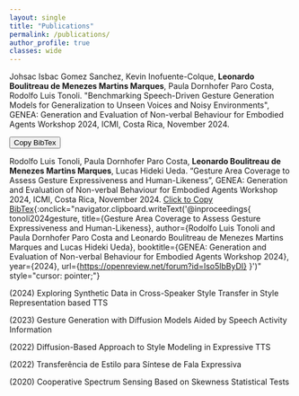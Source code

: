 ```yaml
---
layout: single
title: "Publications"
permalink: /publications/
author_profile: true
classes: wide
---
```


Johsac Isbac Gomez Sanchez, Kevin Inofuente-Colque, **Leonardo Boulitreau de Menezes Martins Marques**, Paula Dornhofer Paro Costa, Rodolfo Luis Tonoli. "Benchmarking Speech-Driven Gesture Generation Models for Generalization to Unseen Voices and Noisy Environments", GENEA: Generation and Evaluation of Non-verbal Behaviour for Embodied Agents Workshop 2024, ICMI, Costa Rica, November 2024. 

<button onclick="copyBibTex()">Copy BibTex</button>

<script>
function copyBibTex() {
  const bibtex = `@inproceedings{
sanchez2024benchmarking,
title={Benchmarking Speech-Driven Gesture Generation Models for Generalization to Unseen Voices and Noisy Environments},
author={JOHSAC ISBAC GOMEZ SANCHEZ and Kevin Inofuente-Colque and Leonardo Boulitreau de Menezes Martins Marques and Paula Dornhofer Paro Costa and Rodolfo Luis Tonoli},
booktitle={GENEA: Generation and Evaluation of Non-verbal Behaviour for Embodied Agents Workshop 2024},
year={2024},
url={https://openreview.net/forum?id=m6FDIP5o4M}
}`;
  navigator.clipboard.writeText(bibtex).then(() => {
    alert("BibTeX copied to clipboard!");
  }).catch(err => {
    console.error("Failed to copy text: ", err);
  });
}
</script>


Rodolfo Luis Tonoli, Paula Dornhofer Paro Costa, **Leonardo Boulitreau de Menezes Martins Marques**, Lucas Hideki Ueda. “Gesture Area Coverage to Assess Gesture Expressiveness and Human-Likeness”, GENEA: Generation and Evaluation of Non-verbal Behaviour for Embodied Agents Workshop 2024, ICMI, Costa Rica, November 2024. [Click to Copy BibTex](javascript:void(0)){:onclick="navigator.clipboard.writeText('@inproceedings{
tonoli2024gesture,
title={Gesture Area Coverage to Assess Gesture Expressiveness and Human-Likeness},
author={Rodolfo Luis Tonoli and Paula Dornhofer Paro Costa and Leonardo Boulitreau de Menezes Martins Marques and Lucas Hideki Ueda},
booktitle={GENEA: Generation and Evaluation of Non-verbal Behaviour for Embodied Agents Workshop 2024},
year={2024},
url={https://openreview.net/forum?id=Iso5lbByDI}
}')" style="cursor: pointer;"}

(2024) Exploring Synthetic Data in Cross-Speaker Style Transfer in Style Representation based TTS

(2023) Gesture Generation with Diffusion Models Aided by Speech Activity Information

(2022) Diffusion-Based Approach to Style Modeling in Expressive TTS

(2022) Transferência de Estilo para Síntese de Fala Expressiva

(2020) Cooperative Spectrum Sensing Based on Skewness Statistical Tests
